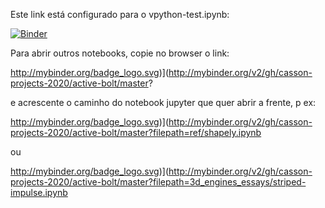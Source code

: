 Este link está configurado para o vpython-test.ipynb:

[![Binder](http://mybinder.org/badge_logo.svg)](http://mybinder.org/v2/gh/casson-projects-2020/active-bolt/master?filepath=vpython-test.ipynb)

Para abrir outros notebooks, copie no browser o link:

http://mybinder.org/badge_logo.svg)](http://mybinder.org/v2/gh/casson-projects-2020/active-bolt/master?

e acrescente o caminho do notebook jupyter que quer abrir a frente, p ex:

http://mybinder.org/badge_logo.svg)](http://mybinder.org/v2/gh/casson-projects-2020/active-bolt/master?filepath=ref/shapely.ipynb

ou

http://mybinder.org/badge_logo.svg)](http://mybinder.org/v2/gh/casson-projects-2020/active-bolt/master?filepath=3d_engines_essays/striped-impulse.ipynb
